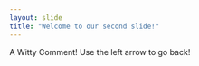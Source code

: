 ```yaml
---
layout: slide
title: "Welcome to our second slide!"
---
```

A Witty Comment!
Use the left arrow to go back!
